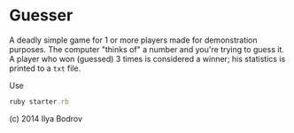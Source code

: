 # Guesser

A deadly simple game for 1 or more players made for demonstration purposes. The computer "thinks of" a number and
you're trying to guess it.
A player who won (guessed) 3 times is considered a winner; his statistics is printed to a `txt` file.

Use

```ruby
ruby starter.rb
```

(c) 2014 Ilya Bodrov